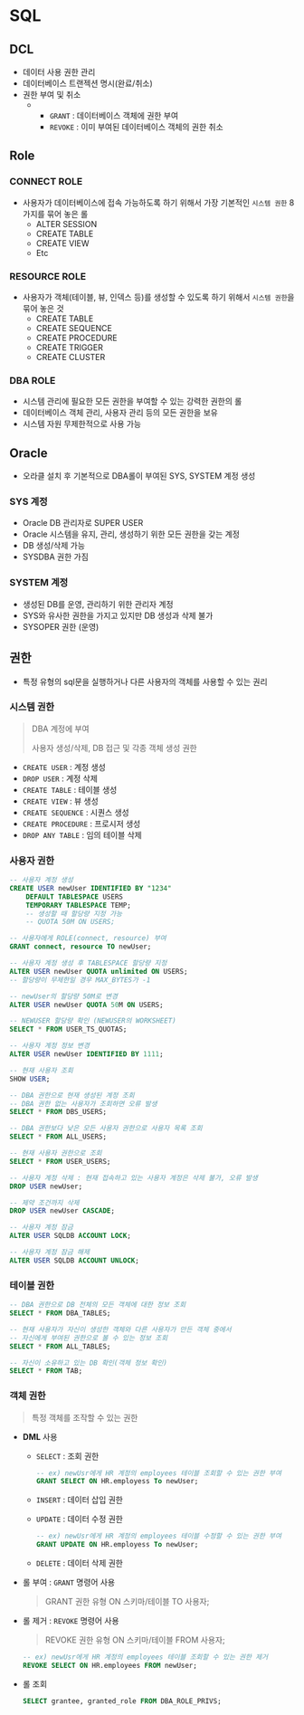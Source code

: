 # SQL

## DCL

* 데이터 사용 권한 관리
* 데이터베이스 트랜젝션 명시(완료/취소)
* 권한 부여 및 취소
  * * `GRANT` : 데이터베이스 객체에 권한 부여
    * `REVOKE` : 이미 부여된 데이터베이스 객체의 권한 취소 



## Role

### CONNECT ROLE

* 사용자가 데이터베이스에 접속 가능하도록 하기 위해서 가장 기본적인 `시스템 권한` 8가지를 묶어 놓은 롤
  * ALTER SESSION
  * CREATE TABLE
  * CREATE VIEW
  * Etc

### RESOURCE ROLE

* 사용자가 객체(테이블, 뷰, 인덱스 등)를 생성할 수 있도록 하기 위해서 `시스템 권한`을 묶어 놓은 것
  * CREATE TABLE
  * CREATE SEQUENCE
  * CREATE PROCEDURE
  * CREATE TRIGGER
  * CREATE CLUSTER



### DBA ROLE

* 시스템 관리에 필요한 모든 권한을 부여할 수 있는 강력한 권한의 롤
* 데이터베이스 객체 관리, 사용자 관리 등의 모든 권한을 보유
* 시스템 자원 무제한적으로 사용 가능



## Oracle

* 오라클 설치 후 기본적으로 DBA롤이 부여된 SYS, SYSTEM 계정 생성

### SYS 계정

* Oracle DB 관리자로 SUPER USER
* Oracle 시스템을 유지, 관리, 생성하기 위한 모든 권한을 갖는 계정
* DB 생성/삭제 가능
* SYSDBA 권한 가짐

### SYSTEM 계정

* 생성된 DB를 운영, 관리하기 위한 관리자 계정
* SYS와 유사한 권한을 가지고 있지만 DB 생성과 삭제 불가
* SYSOPER 권한 (운영)



## 권한

* 특정 유형의 sql문을 실행하거나 다른 사용자의 객체를 사용할 수 있는 권리

### 시스템 권한

> DBA 계정에 부여
>
> 사용자 생성/삭제, DB 접근 및 각종 객체 생성 권한

* `CREATE USER` : 계정 생성
* `DROP USER` : 계정 삭제
* `CREATE TABLE` : 테이블 생성
* `CREATE VIEW` : 뷰 생성
* `CREATE SEQUENCE` : 시퀀스 생성
* `CREATE PROCEDURE` : 프로시저 생성
* `DROP ANY TABLE` : 임의 테이블 삭제



### 사용자 권한

```sql
-- 사용자 계정 생성
CREATE USER newUser IDENTIFIED BY "1234"
	DEFAULT TABLESPACE USERS
	TEMPORARY TABLESPACE TEMP;
	-- 생성할 때 할당량 지정 가능
	-- QUOTA 50M ON USERS;
```

```sql
-- 사용자에게 ROLE(connect, resource) 부여
GRANT connect, resource TO newUser;
```

```sql
-- 사용자 계정 생성 후 TABLESPACE 할당량 지정
ALTER USER newUser QUOTA unlimited ON USERS;
-- 할당량이 무제한일 경우 MAX_BYTES가 -1
```

```sql
-- newUser의 할당량 50M로 변경
ALTER USER newUser QUOTA 50M ON USERS;
```

```sql
-- NEWUSER 할당량 확인 (NEWUSER의 WORKSHEET)
SELECT * FROM USER_TS_QUOTAS;
```

```sql
-- 사용자 계정 정보 변경
ALTER USER newUser IDENTIFIED BY 1111;
```

```sql
-- 현재 사용자 조회
SHOW USER;
```

```sql
-- DBA 권한으로 현재 생성된 계정 조회
-- DBA 권한 없는 사용자가 조회하면 오류 발생
SELECT * FROM DBS_USERS;
```

```sql
-- DBA 권한보다 낮은 모든 사용자 권한으로 사용자 목록 조회
SELECT * FROM ALL_USERS;
```

```sql
-- 현재 사용자 권한으로 조회
SELECT * FROM USER_USERS;
```

```sql
-- 사용자 계정 삭제 : 현재 접속하고 있는 사용자 계정은 삭제 불가, 오류 발생
DROP USER newUser;
```

```sql
-- 제약 조건까지 삭제
DROP USER newUser CASCADE;
```

```sql
-- 사용자 계정 잠금
ALTER USER SQLDB ACCOUNT LOCK;
```

```sql
-- 사용자 계정 잠금 해제
ALTER USER SQLDB ACCOUNT UNLOCK;
```



### 테이블 권한

```sql
-- DBA 권한으로 DB 전체의 모든 객체에 대한 정보 조회
SELECT * FROM DBA_TABLES;
```

```sql
-- 현재 사용자가 자신이 생성한 객체와 다른 사용자가 만든 객체 중에서
-- 자신에게 부여된 권한으로 볼 수 있는 정보 조회
SELECT * FROM ALL_TABLES;
```

```sql
-- 자신이 소유하고 있는 DB 확인(객체 정보 확인)
SELECT * FROM TAB;
```



### 객체 권한

> 특정 객체를 조작할 수 있는 권한

* **DML** 사용 

  * `SELECT` : 조회 권한

    ```sql
    -- ex) newUsr에게 HR 계정의 employees 테이블 조회할 수 있는 권한 부여
    GRANT SELECT ON HR.employess To newUser;
    ```

  * `INSERT` : 데이터 삽입 권한

  * `UPDATE` : 데이터 수정 권한

    ```sql
    -- ex) newUsr에게 HR 계정의 employees 테이블 수정할 수 있는 권한 부여
    GRANT UPDATE ON HR.employess To newUser;
    ```

  * `DELETE` : 데이터 삭제 권한

* 롤 부여 : `GRANT` 명령어 사용

  > GRANT 권한 유형 ON 스키마/테이블 TO 사용자;

* 롤 제거 : `REVOKE` 명령어 사용

  > REVOKE 권한 유형 ON 스키마/테이블 FROM 사용자;

  ```sql
  -- ex) newUsr에게 HR 계정의 employees 테이블 조회할 수 있는 권한 제거
  REVOKE SELECT ON HR.employees FROM newUser;
  ```

* 롤 조회

  ```sql
  SELECT grantee, granted_role FROM DBA_ROLE_PRIVS;
  ```
